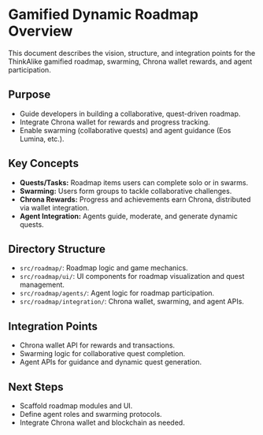 # Gamified Dynamic Roadmap Overview

This document describes the vision, structure, and integration points for the ThinkAlike gamified roadmap, swarming, Chrona wallet rewards, and agent participation.

## Purpose
- Guide developers in building a collaborative, quest-driven roadmap.
- Integrate Chrona wallet for rewards and progress tracking.
- Enable swarming (collaborative quests) and agent guidance (Eos Lumina, etc.).

## Key Concepts
- **Quests/Tasks:** Roadmap items users can complete solo or in swarms.
- **Swarming:** Users form groups to tackle collaborative challenges.
- **Chrona Rewards:** Progress and achievements earn Chrona, distributed via wallet integration.
- **Agent Integration:** Agents guide, moderate, and generate dynamic quests.

## Directory Structure
- `src/roadmap/`: Roadmap logic and game mechanics.
- `src/roadmap/ui/`: UI components for roadmap visualization and quest management.
- `src/roadmap/agents/`: Agent logic for roadmap participation.
- `src/roadmap/integration/`: Chrona wallet, swarming, and agent APIs.

## Integration Points
- Chrona wallet API for rewards and transactions.
- Swarming logic for collaborative quest completion.
- Agent APIs for guidance and dynamic quest generation.

## Next Steps
- Scaffold roadmap modules and UI.
- Define agent roles and swarming protocols.
- Integrate Chrona wallet and blockchain as needed.
